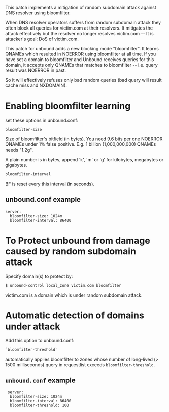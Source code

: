   This patch implements a mitigation of random subdomain attack
against DNS resolver using bloomfilter.

  When DNS resolver operators suffers from random subdomain attack
they often block all queries for victim.com at their resolvers.
It mitigates the attack effectively but the resolver no longer
resolves victim.com -- It is attacker's goal: DoS of victim.com.

  This patch for unbound adds a new blocking mode "bloomfilter".
It learns QNAMEs which resulted in NOERROR using bloomfilter at all time.
If you have set a domain to bloomfilter and Unbound receives queries
for this domain, it accepts only QNAMEs that matches to bloomfilter -- 
i.e. query result was NOERROR in past.

So it will effectively refuses only bad random queries
(bad query will result cache miss and NXDOMAIN).

# Enabling bloomfilter learning

  set these options in unbound.conf:

`bloomfilter-size`

  Size of bloomfilter's bitfield (in bytes). You need 9.6 bits
  per one NOERROR QNAMEs under 1% false positive.
  E.g. 1 billion (1,000,000,000) QNAMEs needs "1.2g".

  A plain number is in bytes, append 'k', 'm'  or  'g'
  for  kilobytes,  megabytes  or  gigabytes.

`bloomfilter-interval`

  BF is reset every this interval (in seconds).
  
## unbound.conf example
    server:
      bloomfilter-size: 1024m
      bloomfilter-interval: 86400


# To Protect unbound from damage caused by random subdomain attack

Specify domain(s) to protect by:

    $ unbound-control local_zone victim.com bloomfilter
  
victim.com is a domain which is under random subdomain attack.
  
# Automatic detection of domains under attack

Add this option to unbound.conf:

    `bloomfilter-threshold`

automatically applies bloomfilter to zones whose number of long-lived (> 1500 milliseconds) query
in requestlist exceeds `bloomfilter-threshold`.
  
## `unbound.conf` example
     server:
      bloomfilter-size: 1024m
      bloomfilter-interval: 86400
      bloomfilter-threshold: 100
